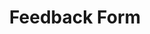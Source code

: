 ---
title: 'Feedback Form'   
layout: 'layouts/feedback.html'
permalink: '/feedback/index.html'
topjs: ["/js/feedback.js"]
---